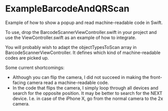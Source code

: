 # ExampleBarcodeAndQRScan

Example of how to show a popup and read machine-readable code in Swift.

To use, drop the BarcodeScannerViewController.swift in your project and
use the ViewController.swift as an example of how to integrate.

You will probably wish to adapt the objectTypesToScan array in
BarcodeScannerViewController. It defines which kind of machine-readable codes
are picked up.

Some current shortcomings:
* Although you can flip the camera, I did not succeed in making the
  front-facing camera read a machine-readable code.
* In the code that flips the camera, I simply loop through all devices and
  search for the opposite position. It may be better to search for the NEXT
  device. I.e. in case of the iPhone X, go from the normal camera to the 2x
  camera.

